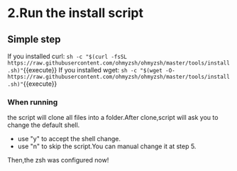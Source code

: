 # 2.Run the install script

## Simple step

If you installed curl: `sh -c "$(curl -fsSL https://raw.githubusercontent.com/ohmyzsh/ohmyzsh/master/tools/install.sh)"`{{execute}}
If you installed wget: `sh -c "$(wget -O- https://raw.githubusercontent.com/ohmyzsh/ohmyzsh/master/tools/install.sh)"`{{execute}}

### When running

the script will clone all files into a folder.After clone,script will ask you to change the default shell.

- use "y" to accept the shell change.
- use "n" to skip the script.You can manual change it at step 5.

Then,the zsh was configured now!
